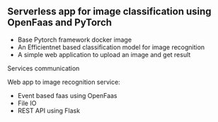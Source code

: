 ## Serverless app for image classification using OpenFaas and PyTorch

- Base Pytorch framework docker image
- An Efficientnet based classification model for image recognition
- A simple web application to upload an image and get result


Services communication

Web app to image recognition service:
- Event based faas using OpenFaas
- File IO
- REST API using Flask
